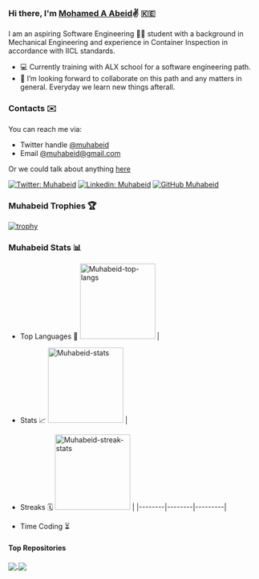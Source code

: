 ### Hi there, I'm [Mohamed A Abeid](https://www.linkedin.com/in/muhabeid/):v: :kenya:

I am an aspiring Software Engineering :man_technologist: student with a background in Mechanical Engineering and experience in Container Inspection in accordance with IICL standards. 

- :computer: Currently training with ALX school for a software engineering path. 
- 💞️ I’m looking forward to collaborate on this path and any matters in general. Everyday we learn new things afterall.

### Contacts :envelope:
You can reach me via: 
  - Twitter handle [@muhabeid](https://twitter.com/muhabeid)  
  - Email [@muhabeid@gmail.com](mailto:muhabeid@gmail.com)

Or we could talk about anything [here](https://github.com/muhabeid/muhabeid/issues)


[![Twitter: Muhabeid](https://img.shields.io/twitter/follow/muhabeid?style=social)](https://twitter.com/muhabeid)
[![Linkedin: Muhabeid](https://img.shields.io/badge/-muhabeid-blue?style=flat-square&logo=Linkedin&logoColor=white&link=https://www.linkedin.com/in/muhabeid/)](https://www.linkedin.com/in/muhabeid/)
[![GitHub Muhabeid](https://img.shields.io/github/followers/muhabeid?label=follow&style=social)](https://github.com/muhabeid)

### Muhabeid Trophies :trophy:

[![trophy](https://github-profile-trophy.vercel.app/?username=muhabeid&theme=onedark&margin-w=15&no-bg=trueno-frame=true)](https://github.com/muhabeid/github-profile-trophy)

### Muhabeid Stats :bar_chart:
  - Top Languages :speech_balloon:
<img height="150px" src="https://github-readme-stats.vercel.app/api/top-langs?username=muhabeid&layout=compact&langs_count=7&theme=slateorange&title_color=e3bb18&icon_color=e3bb18&bg_color=151515&border_color=323232" alt="Muhabeid-top-langs" /> |
  - Stats :chart_with_upwards_trend:
<img height="150px" src="https://github-readme-stats.vercel.app/api?username=muhabeid&show_icons=true&count_private=true&theme=slateorange&title_color=e3bb18&icon_color=e3bb18&bg_color=151515&border_color=323232" alt="Muhabeid-stats" /> |
  - Streaks :spiral_calendar:
<img height="150px" src="https://github-readme-streak-stats.herokuapp.com/?user=muhabeid&theme=dark&ring=e3bb18&fire=e3bb18&currStreakLabel=e3bb18&border=323232" alt="Muhabeid-streak-stats" /> |
|--------|--------|---------|

  - Time Coding :hourglass_flowing_sand:

#### Top Repositories
<a href="https://github.com/muhabeid/coding-interview-university">
  <img align="center" src="https://github-readme-stats.vercel.app/api/pin/?username=muhabeid&repo=coding-interview-university&theme=buefy" />
</a>
<a href="https://github.com/muhabeid/100-days-of-code">
  <img align="center" src="https://github-readme-stats.vercel.app/api/pin/?username=muhabeid&repo=100-days-of-code&theme=buefy" />
</a>


<!---
muhabeid/muhabeid is a ✨ special ✨ repository because its `README.md` (this file) appears on your GitHub profile.
You can click the Preview link to take a look at your changes.
--->
